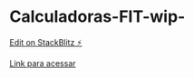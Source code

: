 # Calculadoras-FIT-wip-

[Edit on StackBlitz ⚡️](https://stackblitz.com/edit/nextjs-lvkrev)

[Link para acessar](https://wipcalculadorafit.vercel.app/)
